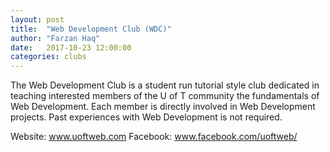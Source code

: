 ```yaml
---
layout: post
title:  "Web Development Club (WDC)"
author: "Farzan Haq"
date:   2017-10-23 12:00:00
categories: clubs
---
```


The Web Development Club is a student run tutorial style club dedicated in teaching interested members of the U of T community the fundamentals of Web Development. Each member is directly involved in Web Development projects. Past experiences with Web Development is not required.

Website: www.uoftweb.com
Facebook: www.facebook.com/uoftweb/

